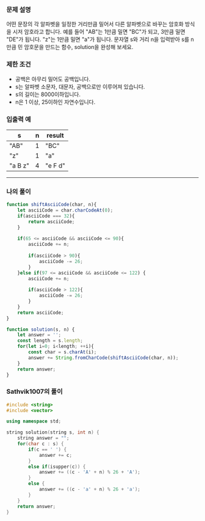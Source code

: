 ### **문제 설명**

어떤 문장의 각 알파벳을 일정한 거리만큼 밀어서 다른 알파벳으로 바꾸는 암호화 방식을 시저 암호라고 합니다. 예를 들어 "AB"는 1만큼 밀면 "BC"가 되고, 3만큼 밀면 "DE"가 됩니다. "z"는 1만큼 밀면 "a"가 됩니다. 문자열 s와 거리 n을 입력받아 s를 n만큼 민 암호문을 만드는 함수, solution을 완성해 보세요.

### 제한 조건

- 공백은 아무리 밀어도 공백입니다.
- s는 알파벳 소문자, 대문자, 공백으로만 이루어져 있습니다.
- s의 길이는 8000이하입니다.
- n은 1 이상, 25이하인 자연수입니다.

### 입출력 예

| s | n | result |
| --- | --- | --- |
| "AB" | 1 | "BC" |
| "z" | 1 | "a" |
| "a B z" | 4 | "e F d" |

---

### 나의 풀이

```javascript
function shiftAsciiCode(char, n){
    let asciiCode = char.charCodeAt(0);
    if(asciiCode === 32){
        return asciiCode;
    }
    
    if(65 <= asciiCode && asciiCode <= 90){
        asciiCode += n;
        
        if(asciiCode > 90){
            asciiCode -= 26; 
        }
    }else if(97 <= asciiCode && asciiCode <= 122) {
        asciiCode += n;
        
        if(asciiCode > 122){
            asciiCode -= 26; 
        }
    }
    return asciiCode;
}

function solution(s, n) {
    let answer = '';
    const length = s.length;
    for(let i=0; i<length; ++i){
        const char = s.charAt(i);
        answer += String.fromCharCode(shiftAsciiCode(char, n));
    }
    return answer;
}
```

### Sathvik1007의 풀이

```c++
#include <string>
#include <vector>

using namespace std;

string solution(string s, int n) {
    string answer = "";
    for(char c : s) {
        if(c == ' ') {
            answer += c;
        }
        else if(isupper(c)) {
            answer += ((c - 'A' + n) % 26 + 'A');
        }
        else {
            answer += ((c - 'a' + n) % 26 + 'a');
        }
    }
    return answer;
}
```
